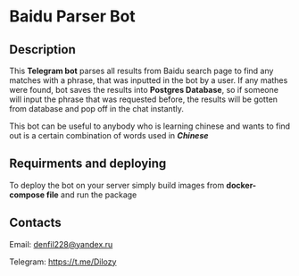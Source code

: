 # Baidu Parser Bot

## Description
This **Telegram bot** parses all results from Baidu search page to find any matches with a phrase, that was inputted in the bot by a user. If any mathes were found, bot saves the results into **Postgres Database**, so if someone will input the phrase that was requested before, the results will be gotten from database and pop off in the chat instantly.

This bot can be useful to anybody who is learning chinese and wants to find out is a certain combination of words used in ***Chinese***

## Requirments and deploying
To deploy the bot on your server simply build images from **docker-compose file** and run the package

## Contacts
Email: denfil228@yandex.ru

Telegram: https://t.me/Dilozy